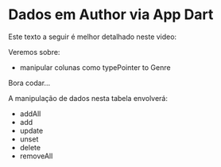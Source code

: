 # Dados em Author via App Dart

Este texto a seguir é melhor detalhado neste video: 

Veremos sobre:
* manipular colunas como typePointer to Genre

Bora codar...

A manipulação de dados nesta tabela envolverá:
* addAll
* add
* update
* unset
* delete
* removeAll
